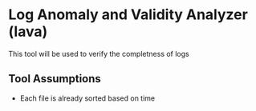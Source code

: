 # Log Anomaly and Validity Analyzer (lava)

This tool will be used to verify the completness of logs

## Tool Assumptions
- Each file is already sorted based on time